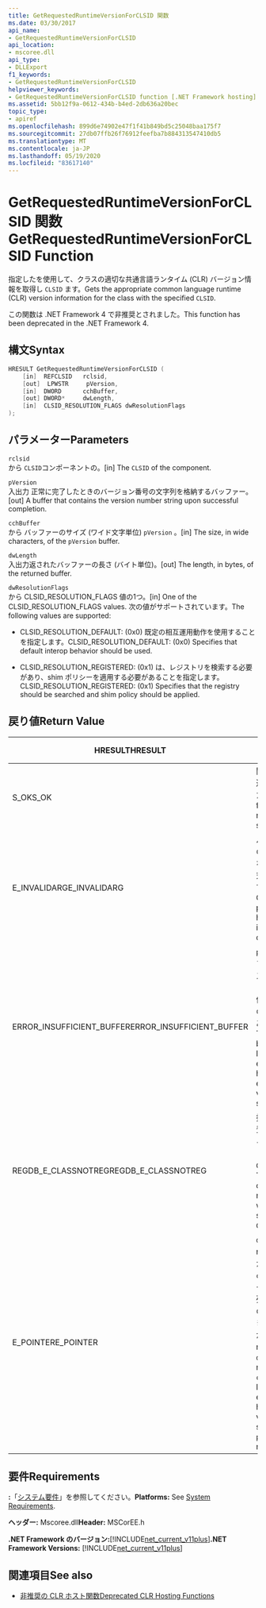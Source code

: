 ```yaml
---
title: GetRequestedRuntimeVersionForCLSID 関数
ms.date: 03/30/2017
api_name:
- GetRequestedRuntimeVersionForCLSID
api_location:
- mscoree.dll
api_type:
- DLLExport
f1_keywords:
- GetRequestedRuntimeVersionForCLSID
helpviewer_keywords:
- GetRequestedRuntimeVersionForCLSID function [.NET Framework hosting]
ms.assetid: 5bb12f9a-0612-434b-b4ed-2db636a20bec
topic_type:
- apiref
ms.openlocfilehash: 899d6e74902e47f1f41b849bd5c25048baa175f7
ms.sourcegitcommit: 27db07ffb26f76912feefba7b884313547410db5
ms.translationtype: MT
ms.contentlocale: ja-JP
ms.lasthandoff: 05/19/2020
ms.locfileid: "83617140"
---
```

# <a name="getrequestedruntimeversionforclsid-function"></a><span data-ttu-id="4b68d-102">GetRequestedRuntimeVersionForCLSID 関数</span><span class="sxs-lookup"><span data-stu-id="4b68d-102">GetRequestedRuntimeVersionForCLSID Function</span></span>
<span data-ttu-id="4b68d-103">指定したを使用して、クラスの適切な共通言語ランタイム (CLR) バージョン情報を取得し `CLSID` ます。</span><span class="sxs-lookup"><span data-stu-id="4b68d-103">Gets the appropriate common language runtime (CLR) version information for the class with the specified `CLSID`.</span></span>  
  
 <span data-ttu-id="4b68d-104">この関数は .NET Framework 4 で非推奨とされました。</span><span class="sxs-lookup"><span data-stu-id="4b68d-104">This function has been deprecated in the .NET Framework 4.</span></span>  
  
## <a name="syntax"></a><span data-ttu-id="4b68d-105">構文</span><span class="sxs-lookup"><span data-stu-id="4b68d-105">Syntax</span></span>  
  
```cpp  
HRESULT GetRequestedRuntimeVersionForCLSID (  
    [in]  REFCLSID   rclsid,
    [out]  LPWSTR     pVersion,
    [in]  DWORD      cchBuffer,
    [out] DWORD*     dwLength,
    [in]  CLSID_RESOLUTION_FLAGS dwResolutionFlags  
);  
```  
  
## <a name="parameters"></a><span data-ttu-id="4b68d-106">パラメーター</span><span class="sxs-lookup"><span data-stu-id="4b68d-106">Parameters</span></span>  
 `rclsid`  
 <span data-ttu-id="4b68d-107">から `CLSID`コンポーネントの。</span><span class="sxs-lookup"><span data-stu-id="4b68d-107">[in]  The `CLSID` of the component.</span></span>  
  
 `pVersion`  
 <span data-ttu-id="4b68d-108">入出力 正常に完了したときのバージョン番号の文字列を格納するバッファー。</span><span class="sxs-lookup"><span data-stu-id="4b68d-108">[out]  A buffer that contains the version number string upon successful completion.</span></span>  
  
 `cchBuffer`  
 <span data-ttu-id="4b68d-109">から バッファーのサイズ (ワイド文字単位) `pVersion` 。</span><span class="sxs-lookup"><span data-stu-id="4b68d-109">[in]  The size, in wide characters, of the `pVersion` buffer.</span></span>  
  
 `dwLength`  
 <span data-ttu-id="4b68d-110">入出力返されたバッファーの長さ (バイト単位)。</span><span class="sxs-lookup"><span data-stu-id="4b68d-110">[out] The length, in bytes, of the returned buffer.</span></span>  
  
 `dwResolutionFlags`  
 <span data-ttu-id="4b68d-111">から CLSID_RESOLUTION_FLAGS 値の1つ。</span><span class="sxs-lookup"><span data-stu-id="4b68d-111">[in]  One of the CLSID_RESOLUTION_FLAGS values.</span></span> <span data-ttu-id="4b68d-112">次の値がサポートされています。</span><span class="sxs-lookup"><span data-stu-id="4b68d-112">The following values are supported:</span></span>  
  
- <span data-ttu-id="4b68d-113">CLSID_RESOLUTION_DEFAULT: (0x0) 既定の相互運用動作を使用することを指定します。</span><span class="sxs-lookup"><span data-stu-id="4b68d-113">CLSID_RESOLUTION_DEFAULT: (0x0) Specifies that default interop behavior should be used.</span></span>  
  
- <span data-ttu-id="4b68d-114">CLSID_RESOLUTION_REGISTERED: (0x1) は、レジストリを検索する必要があり、shim ポリシーを適用する必要があることを指定します。</span><span class="sxs-lookup"><span data-stu-id="4b68d-114">CLSID_RESOLUTION_REGISTERED: (0x1) Specifies that the registry should be searched and shim policy should be applied.</span></span>  
  
## <a name="return-value"></a><span data-ttu-id="4b68d-115">戻り値</span><span class="sxs-lookup"><span data-stu-id="4b68d-115">Return Value</span></span>  
  
|<span data-ttu-id="4b68d-116">HRESULT</span><span class="sxs-lookup"><span data-stu-id="4b68d-116">HRESULT</span></span>|<span data-ttu-id="4b68d-117">説明</span><span class="sxs-lookup"><span data-stu-id="4b68d-117">Description</span></span>|  
|-------------|-----------------|  
|<span data-ttu-id="4b68d-118">S_OK</span><span class="sxs-lookup"><span data-stu-id="4b68d-118">S_OK</span></span>|<span data-ttu-id="4b68d-119">関数が正常に返されました。</span><span class="sxs-lookup"><span data-stu-id="4b68d-119">The function returned successfully.</span></span>|  
|<span data-ttu-id="4b68d-120">E_INVALIDARG</span><span class="sxs-lookup"><span data-stu-id="4b68d-120">E_INVALIDARG</span></span>|<span data-ttu-id="4b68d-121">パラメーターの1つに無効な型または形式が指定されています。</span><span class="sxs-lookup"><span data-stu-id="4b68d-121">One of the parameters has an invalid type or format.</span></span>|  
|<span data-ttu-id="4b68d-122">ERROR_INSUFFICIENT_BUFFER</span><span class="sxs-lookup"><span data-stu-id="4b68d-122">ERROR_INSUFFICIENT_BUFFER</span></span>|<span data-ttu-id="4b68d-123">`pVersion`バッファーのサイズが、バージョン文字列全体を保持するのに十分ではありません。</span><span class="sxs-lookup"><span data-stu-id="4b68d-123">The `pVersion` buffer is not large enough to hold the entire version string.</span></span>|  
|<span data-ttu-id="4b68d-124">REGDB_E_CLASSNOTREG</span><span class="sxs-lookup"><span data-stu-id="4b68d-124">REGDB_E_CLASSNOTREG</span></span>|<span data-ttu-id="4b68d-125">指定されたに登録されているクラスがありません `CLSID` 。</span><span class="sxs-lookup"><span data-stu-id="4b68d-125">There is no class registered with the specified `CLSID`.</span></span>|  
|<span data-ttu-id="4b68d-126">E_POINTER</span><span class="sxs-lookup"><span data-stu-id="4b68d-126">E_POINTER</span></span>|<span data-ttu-id="4b68d-127">`dwLength`が null であるか、または `cchBuffer` バージョン文字列を保持するのに十分な大きさですが、が `pVersion` null です。</span><span class="sxs-lookup"><span data-stu-id="4b68d-127">`dwLength` is null, or `cchBuffer` is large enough to hold the version string, but `pVersion` is null.</span></span>|  
  
## <a name="requirements"></a><span data-ttu-id="4b68d-128">要件</span><span class="sxs-lookup"><span data-stu-id="4b68d-128">Requirements</span></span>  
 <span data-ttu-id="4b68d-129">**:**「[システム要件](../../get-started/system-requirements.md)」を参照してください。</span><span class="sxs-lookup"><span data-stu-id="4b68d-129">**Platforms:** See [System Requirements](../../get-started/system-requirements.md).</span></span>  
  
 <span data-ttu-id="4b68d-130">**ヘッダー:** Mscoree.dll</span><span class="sxs-lookup"><span data-stu-id="4b68d-130">**Header:** MSCorEE.h</span></span>  
  
 <span data-ttu-id="4b68d-131">**.NET Framework のバージョン:**[!INCLUDE[net_current_v11plus](../../../../includes/net-current-v11plus-md.md)]</span><span class="sxs-lookup"><span data-stu-id="4b68d-131">**.NET Framework Versions:** [!INCLUDE[net_current_v11plus](../../../../includes/net-current-v11plus-md.md)]</span></span>  
  
## <a name="see-also"></a><span data-ttu-id="4b68d-132">関連項目</span><span class="sxs-lookup"><span data-stu-id="4b68d-132">See also</span></span>

- [<span data-ttu-id="4b68d-133">非推奨の CLR ホスト関数</span><span class="sxs-lookup"><span data-stu-id="4b68d-133">Deprecated CLR Hosting Functions</span></span>](deprecated-clr-hosting-functions.md)
